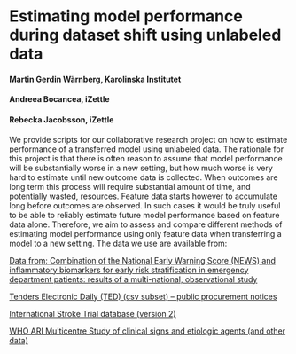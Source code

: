 # Estimating model performance during dataset shift using unlabeled data
#### Martin Gerdin Wärnberg, Karolinska Institutet
#### Andreea Bocancea, iZettle
#### Rebecka Jacobsson, iZettle
We provide scripts for our collaborative research project on how to estimate
performance of a transferred model using unlabeled data. The rationale for this
project is that there is often reason to assume that model performance will be
substantially worse in a new setting, but how much worse is very hard to
estimate until new outcome data is collected. When outcomes are long term this
process will require substantial amount of time, and potentially wasted,
resources. Feature data starts however to accumulate long before outcomes are
observed. In such cases it would be truly useful to be able to reliably estimate
future model performance based on feature data alone. Therefore, we aim to
assess and compare different methods of estimating model performance using only
feature data when transferring a model to a new setting. The data we use are
available from:

[Data from: Combination of the National Early Warning Score (NEWS) and inflammatory biomarkers for early risk stratification in emergency department patients: results of a multi-national, observational study](https://datadryad.org/stash/downloads/file_stream/30857)  

[Tenders Electronic Daily (TED) (csv subset) – public procurement notices](https://data.europa.eu/euodp/en/data/dataset/ted-csv/resource/97e5f4bf-aae4-4570-b8cb-4c0c4284daba)

[International Stroke Trial database (version 2)](https://datashare.is.ed.ac.uk/handle/10283/128)

[WHO ARI Multicentre Study of clinical signs and etiologic agents (and other data)](http://biostat.mc.vanderbilt.edu/wiki/Main/DataSets)
